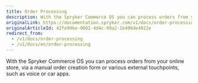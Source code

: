 ```yaml
---
title: Order Processing
description: With the Spryker Commerce OS you can process orders from your online store, via a manual order creation form or various external touchpoints.
originalLink: https://documentation.spryker.com/v1/docs/order-processing
originalArticleId: 42fe99be-9082-4d4c-99a2-1b498de4922e
redirect_from:
  - /v1/docs/order-processing
  - /v1/docs/en/order-processing
---
```


With the Spryker Commerce OS you can process orders from your online store, via a manual order creation form or various external touchpoints, such as voice or car apps.

 <!--
**See also:**

* Manual Order Creation
-->
